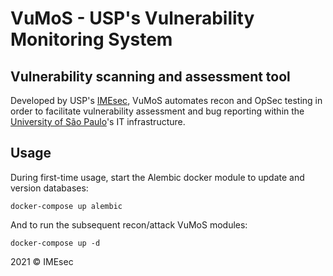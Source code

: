 # VuMoS - USP's Vulnerability Monitoring System

## Vulnerability scanning and assessment tool

Developed by USP's [IMEsec](https://imesec.ime.usp.br/), VuMoS automates recon and OpSec testing in order to facilitate 
vulnerability assessment and bug reporting within the [University of São Paulo](https://www5.usp.br/)'s  IT infrastructure.

## Usage

During first-time usage, start the Alembic docker module to update and version databases:
```
docker-compose up alembic
```

And to run the subsequent recon/attack VuMoS modules: 
```
docker-compose up -d
```

2021 © IMEsec
